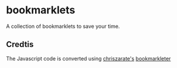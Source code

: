 bookmarklets
============

A collection of bookmarklets to save your time.

## Credtis
The Javascript code is converted using [chriszarate's](https://github.com/chriszarate) [bookmarkleter](http://chriszarate.github.io/bookmarkleter/)